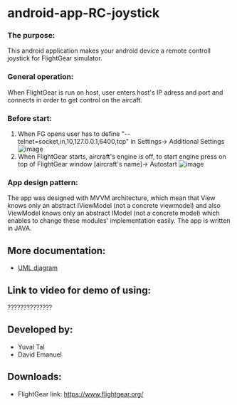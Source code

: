 # android-app-RC-joystick

### The purpose:
This android application makes your android device a remote controll joystick for FlightGear simulator.

### General operation:
When FlightGear is run on host, user enters host's IP adress and port and connects in order to get control on the aircaft.

### Before start:
1. When FG opens user has to define "--telnet=socket,in,10,127.0.0.1,6400,tcp" in Settings-> Additional Settings
![image](https://user-images.githubusercontent.com/72381398/123542333-cefde280-d751-11eb-8803-7f9697985acf.png)
2. When FlightGear starts, aircraft's engine is off, to start engine press on top of FlightGear window [aircraft's name]-> Autostart
![image](https://user-images.githubusercontent.com/72381398/123542720-daeaa400-d753-11eb-9f42-8431c1360642.png)

### App design pattern:
The app was designed with MVVM architecture, which mean that View knows only an abstract IViewModel (not a concrete viewmodel) and also ViewModel knows only an abstract IModel (not a concrete model) 
which enables to change these modules' implementation easily.
The app is written in JAVA.


## More documentation:
- [UML diagram](UML.jpeg)


## Link to video for demo of using:
??????????????

## Developed by:
* Yuval Tal
* David Emanuel

## Downloads:
* FlightGear
link: https://www.flightgear.org/
